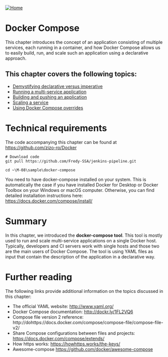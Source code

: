 [![Home](../../img/home.png)](../README.md) 
# **Docker Compose**

This chapter introduces the concept of an application consisting of multiple services, each running in a container, and how Docker Compose allows us to easily build, run, and scale such an application using a declarative approach.

## This chapter covers the following topics:

- [Demystifying declarative versus imperative](demystifying-declarative-versus-imperative.md)
- [Running a multi-service application](running-a-multi-service-application.md)
- [Building and pushing an application](building-and-pushing-an-application.md)
- [Scaling a service](Scaling-a-service.md)
- [Using Docker Compose overrides](Using-Docker-Compose-overrides.md)


# Technical requirements
The code accompanying this chapter can be found at https://github.com/zizo-ro/Docker
```
# Download code
git pull https://github.com/Fredy-SSA/jenkins-pipeline.git

cd ~\M-08\sample\docker-compose
```

You need to have docker-compose installed on your system. This is automatically the case if you have installed Docker for Desktop or Docker Toolbox on your Windows or macOS computer. Otherwise, you can find detailed installation instructions here: https://docs.docker.com/compose/install/

# Summary
In this chapter, we introduced the **docker-compose tool**. This tool is mostly used to run and scale multi-service applications on a single Docker host. Typically, developers and CI servers work with single hosts and those two are the main users of Docker Compose. The tool is using YAML files as input that contain the description of the application in a declarative way.


# Further reading
The following links provide additional information on the topics discussed in this chapter:

- The official YAML website: http://www.yaml.org/
- Docker Compose documentation: http://dockr.ly/1FL2VQ6
- Compose file version 2 reference: http://dohttps://docs.docker.com/compose/compose-file/compose-file-v2/
- Share Compose configurations between files and projects: https://docs.docker.com/compose/extends/
- How https works:  https://howhttps.works/the-keys/
- Awesome-compose https://github.com/docker/awesome-compose
